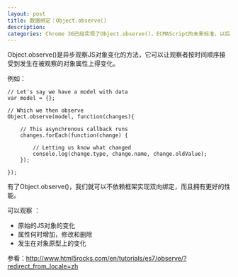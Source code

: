 ```yaml
---
layout: post
title: 数据绑定：Object.observe()
description: 
categories: Chrome 36已经实现了Object.observe()，ECMAScript的未来标准，以后完成数据绑定在也不用引入第三方库了。
---
```


Object.observe()是异步观察JS对象变化的方法，它可以让观察者按时间顺序接受到发生在被观察的对象属性上得变化。

例如：

```
// Let's say we have a model with data
var model = {};

// Which we then observe
Object.observe(model, function(changes){

    // This asynchronous callback runs
    changes.forEach(function(change) {

        // Letting us know what changed
        console.log(change.type, change.name, change.oldValue);
    });

});
```

有了Object.observe()，我们就可以不依赖框架实现双向绑定，而且拥有更好的性能。

可以观察 ：
* 原始的JS对象的变化
* 属性何时增加，修改和删除
* 发生在对象原型上的变化


参看：http://www.html5rocks.com/en/tutorials/es7/observe/?redirect_from_locale=zh
